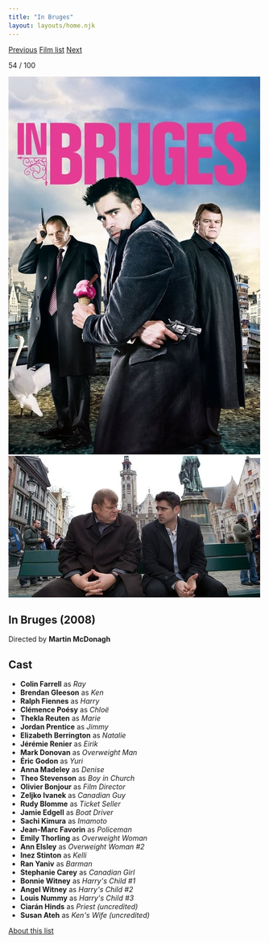 ```yaml
---
title: "In Bruges"
layout: layouts/home.njk
---
```


<nav class="films">
  <a class="prev" href="../no-country-for-old-men">Previous</a>
  <a href="../">Film list</a>
  <a class="next" href="../happygolucky">Next</a>
</nav>

<p>54 / 100</p>

<article class="film">
  <div class="backdrop-and-poster">
    <img class="poster" src="../films/posters/in-bruges.jpg" alt="">
    <img class="backdrop" src="../films/backdrops/in-bruges.jpg" alt="">
  </div>

  <h1>In Bruges (2008)</h1>

  <p class="director">
    Directed by <strong>Martin McDonagh</strong>
  </p>


  <h2>
    Cast
  </h2>
  <ul>
    <li><strong>Colin Farrell</strong> as <em>Ray</em></li>
<li><strong>Brendan Gleeson</strong> as <em>Ken</em></li>
<li><strong>Ralph Fiennes</strong> as <em>Harry</em></li>
<li><strong>Clémence Poésy</strong> as <em>Chloë</em></li>
<li><strong>Thekla Reuten</strong> as <em>Marie</em></li>
<li><strong>Jordan Prentice</strong> as <em>Jimmy</em></li>
<li><strong>Elizabeth Berrington</strong> as <em>Natalie</em></li>
<li><strong>Jérémie Renier</strong> as <em>Eirik</em></li>
<li><strong>Mark Donovan</strong> as <em>Overweight Man</em></li>
<li><strong>Éric Godon</strong> as <em>Yuri</em></li>
<li><strong>Anna Madeley</strong> as <em>Denise</em></li>
<li><strong>Theo Stevenson</strong> as <em>Boy in Church</em></li>
<li><strong>Olivier Bonjour</strong> as <em>Film Director</em></li>
<li><strong>Zeljko Ivanek</strong> as <em>Canadian Guy</em></li>
<li><strong>Rudy Blomme</strong> as <em>Ticket Seller</em></li>
<li><strong>Jamie Edgell</strong> as <em>Boat Driver</em></li>
<li><strong>Sachi Kimura</strong> as <em>Imamoto</em></li>
<li><strong>Jean-Marc Favorin</strong> as <em>Policeman</em></li>
<li><strong>Emily Thorling</strong> as <em>Overweight Woman</em></li>
<li><strong>Ann Elsley</strong> as <em>Overweight Woman #2</em></li>
<li><strong>Inez Stinton</strong> as <em>Kelli</em></li>
<li><strong>Ran Yaniv</strong> as <em>Barman</em></li>
<li><strong>Stephanie Carey</strong> as <em>Canadian Girl</em></li>
<li><strong>Bonnie Witney</strong> as <em>Harry's Child #1</em></li>
<li><strong>Angel Witney</strong> as <em>Harry's Child #2</em></li>
<li><strong>Louis Nummy</strong> as <em>Harry's Child #3</em></li>
<li><strong>Ciarán Hinds</strong> as <em>Priest (uncredited)</em></li>
<li><strong>Susan Ateh</strong> as <em>Ken's Wife (uncredited)</em></li>
  </ul>
</article>
<footer>
  <a href="../about">About this list</a>
</footer>
